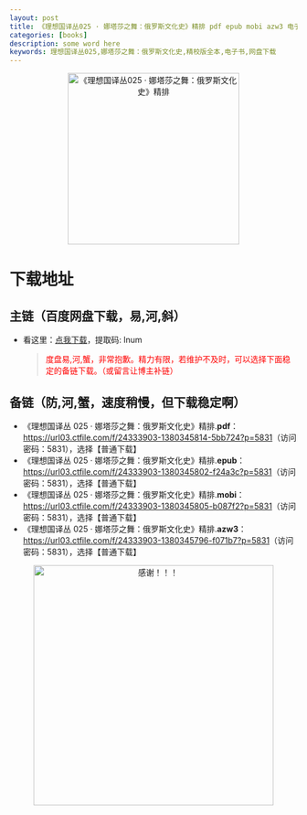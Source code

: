 ```yaml
---
layout: post
title: 《理想国译丛025 · 娜塔莎之舞：俄罗斯文化史》精排 pdf epub mobi azw3 电子书网盘下载
categories: [books]
description: some word here
keywords: 理想国译丛025,娜塔莎之舞：俄罗斯文化史,精校版全本,电子书,网盘下载
---
```


<div align="center"><img src="https://qweree.cn/wp-content/uploads/2024/10/li-xiang-guo-025.jpg" alt="《理想国译丛025 · 娜塔莎之舞：俄罗斯文化史》精排" width="300px" height="auto"></div>

# 下载地址

## 主链（百度网盘下载，易,河,斜）

- 看这里：[点我下载](https://pan.baidu.com/s/1iMXUbSbtZQZjDcqDmnWUyw?pwd=lnum)，提取码: lnum

  > <p style="color:red" >度盘易,河,蟹，非常抱歉。精力有限，若维护不及时，可以选择下面稳定的备链下载。（或留言让博主补链）</p>

## 备链（防,河,蟹，速度稍慢，但下载稳定啊）

- 《理想国译丛 025 · 娜塔莎之舞：俄罗斯文化史》精排.**pdf**：<https://url03.ctfile.com/f/24333903-1380345814-5bb724?p=5831>（访问密码：5831），选择【普通下载】
- 《理想国译丛 025 · 娜塔莎之舞：俄罗斯文化史》精排.**epub**：<https://url03.ctfile.com/f/24333903-1380345802-f24a3c?p=5831>（访问密码：5831），选择【普通下载】
- 《理想国译丛 025 · 娜塔莎之舞：俄罗斯文化史》精排.**mobi**：<https://url03.ctfile.com/f/24333903-1380345805-b087f2?p=5831>（访问密码：5831），选择【普通下载】
- 《理想国译丛 025 · 娜塔莎之舞：俄罗斯文化史》精排.**azw3**：<https://url03.ctfile.com/f/24333903-1380345796-f071b7?p=5831>（访问密码：5831），选择【普通下载】

<div align="center"><img src="https://pic.imgdb.cn/item/661246bf68eb935713c7f81c.gif" alt="感谢！！！" width="420px" height="auto"/></div>
